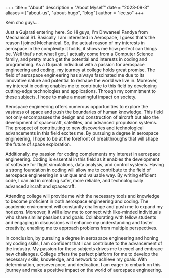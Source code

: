 +++
title = "About"
description = "About Myself"
date = "2023-09-3"
aliases = ["about-us", "about-hugo", "blog"]
author = "lee.so"
+++

Kem cho guys...

Just a Gujarati entering here. So Hi guys, I'm Dhwaneel Pandya from Mechanical S1. Basically I am interested in Aerospace, I guess that's the reason I joined Mechanical. So, the actual reason of my interests in aerospace in the complexity it holds, it shows me how perfect can things be. Well that's not what I got, I actually come from a Computer Science family, and pretty much get the potential and interests in coding and programming.
As a Gujarati individual with a passion for aerospace engineering and coding, my journey at college holds great promise. The field of aerospace engineering has always fascinated me due to its innovative nature and potential to reshape the world we live in. Moreover, my interest in coding enables me to contribute to this field by developing cutting-edge technologies and applications. Through my commitment to these subjects, I hope to make a meaningful impact on society.

Aerospace engineering offers numerous opportunities to explore the vastness of space and push the boundaries of human knowledge. This field not only encompasses the design and construction of aircraft but also the development of spacecraft, satellites, and advanced propulsion systems. The prospect of contributing to new discoveries and technological advancements in this field excites me. By pursuing a degree in aerospace engineering, I hope to be at the forefront of breakthroughs that will shape the future of space exploration.

Additionally, my passion for coding complements my interest in aerospace engineering. Coding is essential in this field as it enables the development of software for flight simulations, data analysis, and control systems. Having a strong foundation in coding will allow me to contribute to the field of aerospace engineering in a unique and valuable way. By writing efficient code, I can aid in creating safer, more reliable, and technologically advanced aircraft and spacecraft.

Attending college will provide me with the necessary tools and knowledge to become proficient in both aerospace engineering and coding. The academic environment will constantly challenge and push me to expand my horizons. Moreover, it will allow me to connect with like-minded individuals who share similar passions and goals. Collaborating with fellow students and engaging in discussions will enhance my understanding and foster creativity, enabling me to approach problems from multiple perspectives.

In conclusion, by pursuing a degree in aerospace engineering and honing my coding skills, I am confident that I can contribute to the advancement of the industry. My passion for these subjects drives me to excel and embrace new challenges. College offers the perfect platform for me to develop the necessary skills, knowledge, and network to achieve my goals. With determination, perseverance, and dedication, I am eager to embark on this journey and make a positive impact on the world of aerospace engineering.

